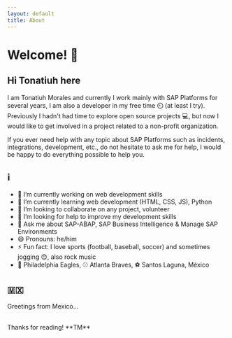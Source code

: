 ```yaml
---
layout: default
title: About
---
```

# Welcome! 👋

## Hi Tonatiuh here  

I am Tonatiuh Morales and currently I work mainly with SAP Platforms for several years, I am also a developer in my free time ⏲️ (at least I try). Previously I hadn't had time to explore open source projects 💻, but now I would like to get involved in a project related to a non-profit organization.    

If you ever need help with any topic about SAP Platforms such as incidents, integrations, development, etc., do not hesitate to ask me for help, I would be happy to do everything possible to help you.  

## ℹ️
- 🔭 I’m currently working on web development skills
- 🌱 I’m currently learning web development (HTML, CSS, JS), Python
- 👯 I’m looking to collaborate on any project, volunteer
- 🤔 I’m looking for help to improve my development skills
- 💬 Ask me about SAP-ABAP, SAP Business Intelligence & Manage SAP Environments
- 😄 Pronouns: he/him
- ⚡ Fun fact: I love sports (football, baseball, soccer) and sometimes jogging 😊, also rock music
- 🏈 Philadelphia Eagles, ⚾ Atlanta Braves, ⚽ Santos Laguna, México  

## 🇲🇽  
Greetings from Mexico...  

<br/>
Thanks for reading! **TM**